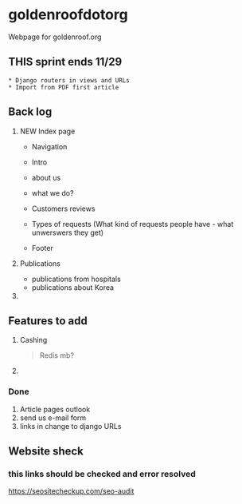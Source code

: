 # goldenroofdotorg
Webpage for goldenroof.org


## THIS sprint ends 11/29
    * Django routers in views and URLs
    * Import from PDF first article

## Back log
1. NEW Index page
    * Navigation
    * Intro
    * about us
    * what we do?
    * Customers reviews
    * Types of requests (What kind of requests people have - what unwerswers they get)

    * Footer

2. Publications
    * publications from hospitals 
    * publications about Korea

3. 

## Features to add
1. Cashing 
    > Redis mb?
2. 


### Done 
1. Article pages outlook
2. send us e-mail form 
3. links in change to django URLs

## Website sheck
### this links should be checked and error resolved
https://seositecheckup.com/seo-audit
